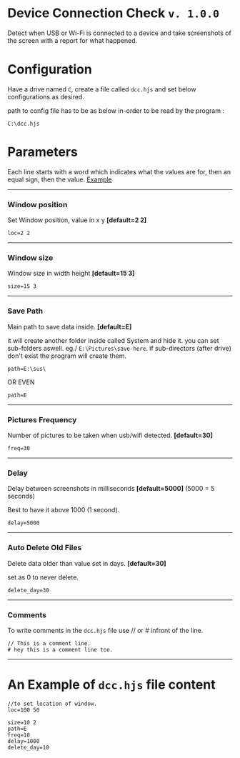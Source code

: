 # Device Connection Check `v. 1.0.0`
Detect when USB or Wi-Fi is connected to a device and take screenshots of the screen with a report for what happened.



# Configuration
Have a drive named `C`, create a file called `dcc.hjs` and set below configurations as desired.

path to config file has to be as below in-order to be read by the program :
```
C:\dcc.hjs
```

# Parameters
Each line starts with a word which indicates what the values are for, then an equal sign, then the value. [Example](#an-example-of-dcchjs-file-content)
__________________
### Window position
Set Window position, value in x y **[default=2 2]**
```
loc=2 2
```
__________________
### Window size
Window size in width height **[default=15 3]**
```
size=15 3
```
__________________
### Save Path
Main path to save data inside. **[default=E]**

it will create another folder inside called System and hide it. 
you can set sub-folders aswell. eg./ `E:\Pictures\save-here`. 
if sub-directors (after drive) don't exist the program will create them.

```
path=E:\sus\
```
OR EVEN
```
path=E
```

__________________
### Pictures Frequency
Number of pictures to be taken when usb/wifi detected. **[default=30]**
```
freq=30
```
__________________
### Delay
Delay between screenshots in milliseconds **[default=5000]** (5000 = 5 seconds)

Best to have it above 1000 (1 second).

```
delay=5000
```
__________________
### Auto Delete Old Files
Delete data older than value set in days. **[default=30]**

set as 0 to never delete. 
```
delete_day=30
```
__________________
### Comments
To write comments in the `dcc.hjs` file use // or # infront of the line.
```
// This is a comment line.
# hey this is a comment line too.
```
__________________

# An Example of `dcc.hjs` file content
```
//to set location of window.
loc=100 50

size=10 2
path=E
freq=10
delay=1000
delete_day=10
```
